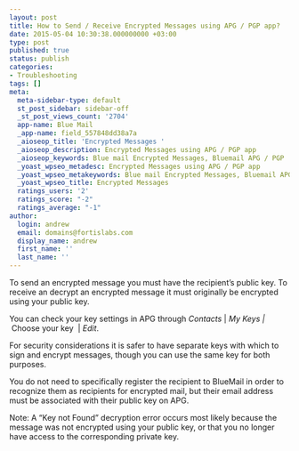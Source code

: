 ```yaml
---
layout: post
title: How to Send / Receive Encrypted Messages using APG / PGP app?
date: 2015-05-04 10:30:38.000000000 +03:00
type: post
published: true
status: publish
categories:
- Troubleshooting
tags: []
meta:
  meta-sidebar-type: default
  st_post_sidebar: sidebar-off
  _st_post_views_count: '2704'
  app-name: Blue Mail
  _app-name: field_557848dd38a7a
  _aioseop_title: 'Encrypted Messages '
  _aioseop_description: Encrypted Messages using APG / PGP app
  _aioseop_keywords: Blue mail Encrypted Messages, Bluemail APG / PGP
  _yoast_wpseo_metadesc: Encrypted Messages using APG / PGP app
  _yoast_wpseo_metakeywords: Blue mail Encrypted Messages, Bluemail APG / PGP
  _yoast_wpseo_title: Encrypted Messages
  ratings_users: '2'
  ratings_score: "-2"
  ratings_average: "-1"
author:
  login: andrew
  email: domains@fortislabs.com
  display_name: andrew
  first_name: ''
  last_name: ''
---
```

<p>To send an encrypted message you must have the recipient’s public key. To receive an decrypt an encrypted message it must originally be encrypted using your public key.</p>
<p>You can check your key settings in APG through <em>Contacts</em> |<em> My Keys | </em>Choose your key  | <em>Edit</em>.</p>
<p>For security considerations it is safer to have separate keys with which to sign and encrypt messages, though you can use the same key for both purposes.</p>
<p>You do not need to specifically register the recipient to BlueMail in order to recognize them as recipients for encrypted mail, but their email address must be associated with their public key on APG.</p>
<p>Note: A “Key not Found” decryption error occurs most likely because the message was not encrypted using your public key, or that you no longer have access to the corresponding private key.</p>
